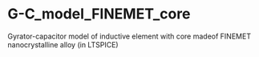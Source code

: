 # G-C_model_FINEMET_core
Gyrator-capacitor model of inductive element with core madeof FINEMET nanocrystalline alloy (in LTSPICE)
